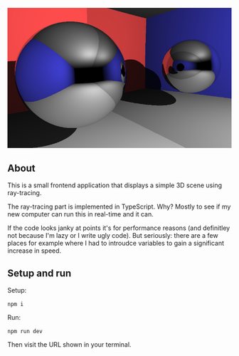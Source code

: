 
![Screenshot of a rendered scene](screenshot.png)

## About

This is a small frontend application that displays a simple 3D scene using ray-tracing.

The ray-tracing part is implemented in TypeScript. Why? Mostly to see if my new computer can run this in real-time and it can.

If the code looks janky at points it's for performance reasons (and definitley not because I'm lazy or I write ugly code). But seriously: there are a few places for example where I had to introudce variables to gain a significant increase in speed.

## Setup and run

Setup:
```
npm i
```

Run:
```
npm run dev
```

Then visit the URL shown in your terminal.
